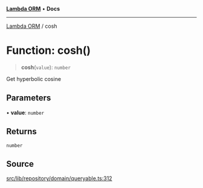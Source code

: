 [**Lambda ORM**](../README.md) • **Docs**

***

[Lambda ORM](../README.md) / cosh

# Function: cosh()

> **cosh**(`value`): `number`

Get hyperbolic cosine

## Parameters

• **value**: `number`

## Returns

`number`

## Source

[src/lib/repository/domain/queryable.ts:312](https://github.com/lambda-orm/lambdaorm-base/blob/2b4bbf4c1401295bf2ed95d8b326e6cfc5d3f301/src/lib/repository/domain/queryable.ts#L312)
